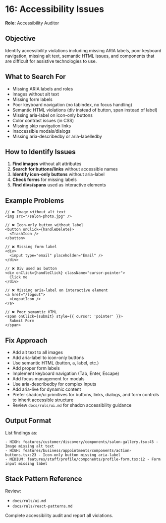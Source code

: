 # 16: Accessibility Issues

**Role:** Accessibility Auditor

## Objective

Identify accessibility violations including missing ARIA labels, poor keyboard navigation, missing alt text, semantic HTML issues, and components that are difficult for assistive technologies to use.

## What to Search For

- Missing ARIA labels and roles
- Images without alt text
- Missing form labels
- Poor keyboard navigation (no tabindex, no focus handling)
- Semantic HTML violations (div instead of button, span instead of label)
- Missing aria-label on icon-only buttons
- Color contrast issues (in CSS)
- Missing skip navigation links
- Inaccessible modals/dialogs
- Missing aria-describedby or aria-labelledby

## How to Identify Issues

1. **Find images** without alt attributes
2. **Search for buttons/links** without accessible names
3. **Identify icon-only buttons** without aria-label
4. **Check forms** for missing labels
5. **Find divs/spans** used as interactive elements

## Example Problems

```tsx
// ❌ Image without alt text
<img src="/salon-photo.jpg" />

// ❌ Icon-only button without label
<button onClick={handleDelete}>
  <TrashIcon />
</button>

// ❌ Missing form label
<div>
  <input type="email" placeholder="Email" />
</div>

// ❌ Div used as button
<div onClick={handleClick} className="cursor-pointer">
  Click me
</div>

// ❌ Missing aria-label on interactive element
<a href="/logout">
  <LogoutIcon />
</a>

// ❌ Poor semantic HTML
<span onClick={submit} style={{ cursor: 'pointer' }}>
  Submit Form
</span>
```

## Fix Approach

- Add alt text to all images
- Add aria-label to icon-only buttons
- Use semantic HTML (button, a, label, etc.)
- Add proper form labels
- Implement keyboard navigation (Tab, Enter, Escape)
- Add focus management for modals
- Use aria-describedby for complex inputs
- Add aria-live for dynamic content
- Prefer shadcn/ui primitives for buttons, links, dialogs, and form controls to inherit accessible structure
- Review `docs/ruls/ui.md` for shadcn accessibility guidance

## Output Format

List findings as:
```
- HIGH: features/customer/discovery/components/salon-gallery.tsx:45 - Image missing alt text
- HIGH: features/business/appointments/components/action-buttons.tsx:23 - Icon-only button missing aria-label
- MEDIUM: features/staff/profile/components/profile-form.tsx:12 - Form input missing label
```

## Stack Pattern Reference

Review:
- `docs/ruls/ui.md`
- `docs/ruls/react-patterns.md`

Complete accessibility audit and report all violations.
